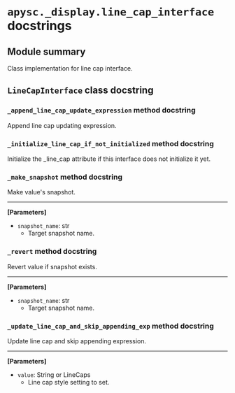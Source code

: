 # `apysc._display.line_cap_interface` docstrings

## Module summary

Class implementation for line cap interface.

## `LineCapInterface` class docstring

### `_append_line_cap_update_expression` method docstring

Append line cap updating expression.

### `_initialize_line_cap_if_not_initialized` method docstring

Initialize the _line_cap attribute if this interface does not initialize it yet.

### `_make_snapshot` method docstring

Make value's snapshot.<hr>

**[Parameters]**

- `snapshot_name`: str
  - Target snapshot name.

### `_revert` method docstring

Revert value if snapshot exists.<hr>

**[Parameters]**

- `snapshot_name`: str
  - Target snapshot name.

### `_update_line_cap_and_skip_appending_exp` method docstring

Update line cap and skip appending expression.<hr>

**[Parameters]**

- `value`: String or LineCaps
  - Line cap style setting to set.